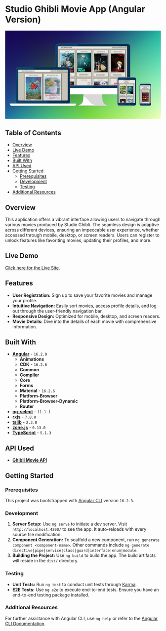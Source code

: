 # Studio Ghibli Movie App (Angular Version)

<img src="https://github.com/TubaJordan/Portfolio/blob/main/images/Angular-Ghibli-Display.png">

## Table of Contents
- [Overview](#overview)
- [Live Demo](#live-demo)
- [Features](#features)
- [Built With](#built-with)
- [API Used](#api-used)
- [Getting Started](#getting-started)
  - [Prerequisites](#prerequisites)
  - [Development](#development)
  - [Testing](#testing)
- [Additional Resources](#additional-resources)

## Overview

This application offers a vibrant interface allowing users to navigate through various movies produced by Studio Ghibli. The seamless design is adaptive across different devices, ensuring an impeccable user experience, whether accessed through mobile, desktop, or screen readers. Users can register to unlock features like favoriting movies, updating their profiles, and more.

## Live Demo

[Click here for the Live Site](https://tubajordan.github.io/Studio-Ghibli-Movie-App-Angular/welcome).

## Features

- **User Registration:** Sign up to save your favorite movies and manage your profile.
- **Intuitive Navigation:** Easily sort movies, access profile details, and log out through the user-friendly navigation bar.
- **Responsive Design:** Optimized for mobile, desktop, and screen readers.
- **Movie Details:** Dive into the details of each movie with comprehensive information.

## Built With

- [**Angular**](https://angular.io/) - `16.2.0`
  - **Animations**
  - **CDK** - `16.2.6`
  - **Common**
  - **Compiler**
  - **Core**
  - **Forms**
  - **Material** - `16.2.6`
  - **Platform-Browser**
  - **Platform-Browser-Dynamic**
  - **Router**
- [**ng-select**](https://github.com/ng-select/ng-select) - `11.1.1`
- [**rxjs**](https://rxjs.dev/) - `7.8.0`
- [**tslib**](https://www.npmjs.com/package/tslib) - `2.3.0`
- [**zone.js**](https://github.com/angular/zone.js/) - `0.13.0`
- [**TypeScript**](https://www.typescriptlang.org/) - `5.1.3`

## API Used

- [**Ghibli Movie API**](https://github.com/TubaJordan/movie_api)

## Getting Started

### Prerequisites

This project was bootstrapped with [Angular CLI](https://github.com/angular/angular-cli) version `16.2.3`.

### Development

1. **Server Setup:** Use `ng serve` to initiate a dev server. Visit `http://localhost:4200/` to see the app. It auto-reloads with every source file modification.
2. **Component Generation:** To scaffold a new component, run `ng generate component <component-name>`. Other commands include `ng generate directive|pipe|service|class|guard|interface|enum|module`.
3. **Building the Project:** Use `ng build` to build the app. The build artifacts will reside in the `dist/` directory.

### Testing

- **Unit Tests:** Run `ng test` to conduct unit tests through [Karma](https://karma-runner.github.io).
- **E2E Tests:** Use `ng e2e` to execute end-to-end tests. Ensure you have an end-to-end testing package installed.

### Additional Resources

For further assistance with Angular CLI, use `ng help` or refer to the [Angular CLI Documentation](https://angular.io/cli).
